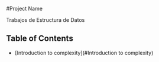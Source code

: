 #Project Name

Trabajos de Estructura de Datos

## Table of Contents

- [Introduction to complexity](#Introduction to complexity)
